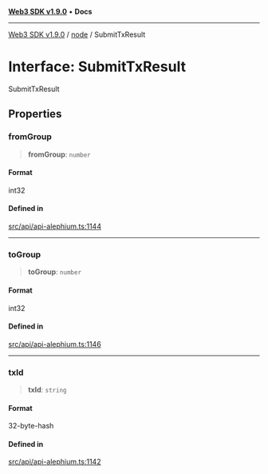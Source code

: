 [**Web3 SDK v1.9.0**](../../../README.md) • **Docs**

***

[Web3 SDK v1.9.0](../../../globals.md) / [node](../README.md) / SubmitTxResult

# Interface: SubmitTxResult

SubmitTxResult

## Properties

### fromGroup

> **fromGroup**: `number`

#### Format

int32

#### Defined in

[src/api/api-alephium.ts:1144](https://github.com/Mystic-Nayy/alephium-web3/blob/ee41f5e0e7d7fb0b155fe62f05b2ac03772895ca/packages/web3/src/api/api-alephium.ts#L1144)

***

### toGroup

> **toGroup**: `number`

#### Format

int32

#### Defined in

[src/api/api-alephium.ts:1146](https://github.com/Mystic-Nayy/alephium-web3/blob/ee41f5e0e7d7fb0b155fe62f05b2ac03772895ca/packages/web3/src/api/api-alephium.ts#L1146)

***

### txId

> **txId**: `string`

#### Format

32-byte-hash

#### Defined in

[src/api/api-alephium.ts:1142](https://github.com/Mystic-Nayy/alephium-web3/blob/ee41f5e0e7d7fb0b155fe62f05b2ac03772895ca/packages/web3/src/api/api-alephium.ts#L1142)
